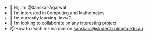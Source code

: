 - 👋 Hi, I’m @Sanskar-Agarwal
- 👀 I’m interested in Computing and Mathematics
- 🌱 I’m currently learning Java/C
- 💞️ I’m looking to collaborate on any interesting project
- 📫 How to reach me via mail on sanskara@student.unimelb.edu.au

<!---
Sanskar-Agarwal/Sanskar-Agarwal is a ✨ special ✨ repository because its `README.md` (this file) appears on your GitHub profile.
You can click the Preview link to take a look at your changes.
--->
